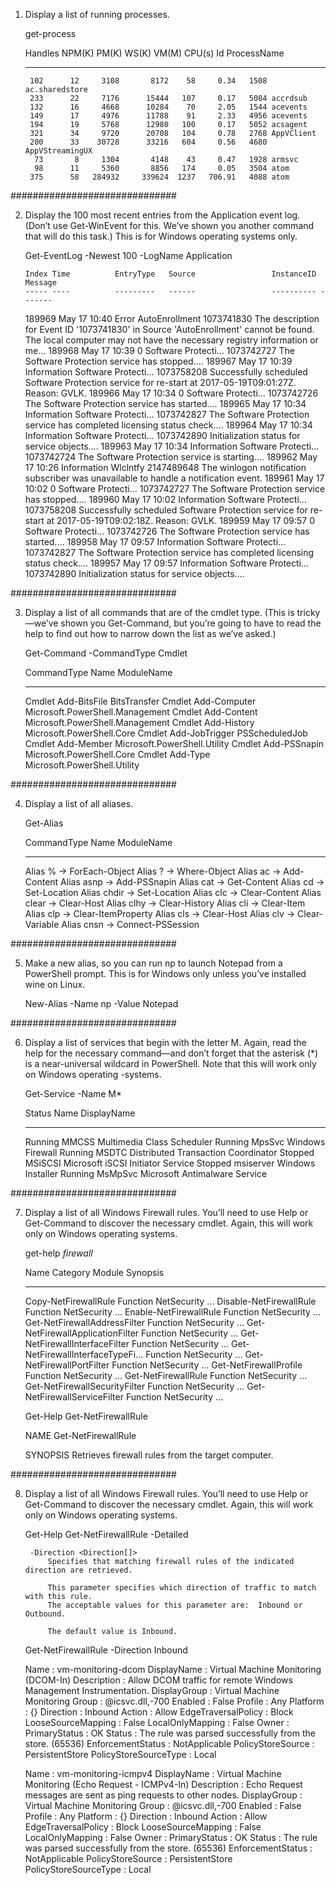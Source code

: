 1. Display a list of running processes.

    get-process

    Handles  NPM(K)    PM(K)      WS(K) VM(M)   CPU(s)     Id ProcessName
    -------  ------    -----      ----- -----   ------     -- -----------
        102      12     3108       8172    58     0.34   1508 ac.sharedstore
        233      22     7176      15444   107     0.17   5084 accrdsub
        132      16     4668      10284    70     2.05   1544 acevents
        149      17     4976      11788    91     2.33   4956 acevents
        194      19     5768      12980   100     0.17   5052 acsagent
        321      34     9720      20708   104     0.78   2768 AppVClient
        200      33    30728      33216   604     0.56   4680 AppVStreamingUX
         73       8     1304       4148    43     0.47   1928 armsvc
         98      11     5360       8856   174     0.05   3504 atom
        375      58   284932     339624  1237   706.91   4088 atom

##############################

2. Display the 100 most recent entries from the Application event log. (Don’t use Get-WinEvent for this. We’ve shown you another command that will do this task.) This is for Windows operating systems only.

    Get-EventLog -Newest 100 -LogName Application

       Index Time          EntryType   Source                 InstanceID Message
       ----- ----          ---------   ------                 ---------- -------
      189969 May 17 10:40  Error       AutoEnrollment         1073741830 The description for Event ID '1073741830' in Source 'AutoEnrollment' cannot be found.  The local computer may not have the necessary registry information or me...
      189968 May 17 10:39  0           Software Protecti...   1073742727 The Software Protection service has stopped....
      189967 May 17 10:39  Information Software Protecti...   1073758208 Successfully scheduled Software Protection service for re-start at 2017-05-19T09:01:27Z. Reason: GVLK.
      189966 May 17 10:34  0           Software Protecti...   1073742726 The Software Protection service has started....
      189965 May 17 10:34  Information Software Protecti...   1073742827 The Software Protection service has completed licensing status check....
      189964 May 17 10:34  Information Software Protecti...   1073742890 Initialization status for service objects....
      189963 May 17 10:34  Information Software Protecti...   1073742724 The Software Protection service is starting....
      189962 May 17 10:26  Information Wlclntfy               2147489648 The winlogon notification subscriber <VMWVvpsvc> was unavailable to handle a notification event.
      189961 May 17 10:02  0           Software Protecti...   1073742727 The Software Protection service has stopped....
      189960 May 17 10:02  Information Software Protecti...   1073758208 Successfully scheduled Software Protection service for re-start at 2017-05-19T09:02:18Z. Reason: GVLK.
      189959 May 17 09:57  0           Software Protecti...   1073742726 The Software Protection service has started....
      189958 May 17 09:57  Information Software Protecti...   1073742827 The Software Protection service has completed licensing status check....
      189957 May 17 09:57  Information Software Protecti...   1073742890 Initialization status for service objects....

##############################

3. Display a list of all commands that are of the cmdlet type. (This is tricky—we’ve shown you Get-Command, but you’re going to have to read the help to find out how to narrow down the list as we’ve asked.)

    Get-Command -CommandType Cmdlet

    CommandType     Name                                               ModuleName
    -----------     ----                                               ----------
    Cmdlet          Add-BitsFile                                       BitsTransfer
    Cmdlet          Add-Computer                                       Microsoft.PowerShell.Management
    Cmdlet          Add-Content                                        Microsoft.PowerShell.Management
    Cmdlet          Add-History                                        Microsoft.PowerShell.Core
    Cmdlet          Add-JobTrigger                                     PSScheduledJob
    Cmdlet          Add-Member                                         Microsoft.PowerShell.Utility
    Cmdlet          Add-PSSnapin                                       Microsoft.PowerShell.Core
    Cmdlet          Add-Type                                           Microsoft.PowerShell.Utility

##############################

4. Display a list of all aliases.

    Get-Alias

    CommandType     Name                                               ModuleName
    -----------     ----                                               ----------
    Alias           % -> ForEach-Object
    Alias           ? -> Where-Object
    Alias           ac -> Add-Content
    Alias           asnp -> Add-PSSnapin
    Alias           cat -> Get-Content
    Alias           cd -> Set-Location
    Alias           chdir -> Set-Location
    Alias           clc -> Clear-Content
    Alias           clear -> Clear-Host
    Alias           clhy -> Clear-History
    Alias           cli -> Clear-Item
    Alias           clp -> Clear-ItemProperty
    Alias           cls -> Clear-Host
    Alias           clv -> Clear-Variable
    Alias           cnsn -> Connect-PSSession

##############################

5. Make a new alias, so you can run np to launch Notepad from a PowerShell prompt. This is for Windows only unless you’ve installed wine on Linux.

    New-Alias -Name np -Value Notepad

##############################

6. Display a list of services that begin with the letter M. Again, read the help for the necessary command—and don’t forget that the asterisk (*) is a near-universal wildcard in PowerShell. Note that this will work only on Windows operating -systems.

    Get-Service -Name M*

    Status   Name               DisplayName
    ------   ----               -----------
    Running  MMCSS              Multimedia Class Scheduler
    Running  MpsSvc             Windows Firewall
    Running  MSDTC              Distributed Transaction Coordinator
    Stopped  MSiSCSI            Microsoft iSCSI Initiator Service
    Stopped  msiserver          Windows Installer
    Running  MsMpSvc            Microsoft Antimalware Service

##############################

7. Display a list of all Windows Firewall rules. You’ll need to use Help or Get-Command to discover the necessary cmdlet. Again, this will work only on Windows operating systems.

    get-help *firewall*

    Name                              Category  Module                    Synopsis
    ----                              --------  ------                    --------
    Copy-NetFirewallRule              Function  NetSecurity               ...
    Disable-NetFirewallRule           Function  NetSecurity               ...
    Enable-NetFirewallRule            Function  NetSecurity               ...
    Get-NetFirewallAddressFilter      Function  NetSecurity               ...
    Get-NetFirewallApplicationFilter  Function  NetSecurity               ...
    Get-NetFirewallInterfaceFilter    Function  NetSecurity               ...
    Get-NetFirewallInterfaceTypeFi... Function  NetSecurity               ...
    Get-NetFirewallPortFilter         Function  NetSecurity               ...
    Get-NetFirewallProfile            Function  NetSecurity               ...
    Get-NetFirewallRule               Function  NetSecurity               ...
    Get-NetFirewallSecurityFilter     Function  NetSecurity               ...
    Get-NetFirewallServiceFilter      Function  NetSecurity               ...

    Get-Help Get-NetFirewallRule

    NAME
        Get-NetFirewallRule

    SYNOPSIS
        Retrieves firewall rules from the target computer.



##############################

8. Display a list of all Windows Firewall rules. You’ll need to use Help or Get-Command to discover the necessary cmdlet. Again, this will work only on Windows operating systems.

    Get-Help Get-NetFirewallRule -Detailed


        -Direction <Direction[]>
            Specifies that matching firewall rules of the indicated direction are retrieved.
                                     
            This parameter specifies which direction of traffic to match with this rule.
            The acceptable values for this parameter are:  Inbound or Outbound.

            The default value is Inbound.



    Get-NetFirewallRule -Direction Inbound


    Name                  : vm-monitoring-dcom
    DisplayName           : Virtual Machine Monitoring (DCOM-In)
    Description           : Allow DCOM traffic for remote Windows Management Instrumentation.
    DisplayGroup          : Virtual Machine Monitoring
    Group                 : @icsvc.dll,-700
    Enabled               : False
    Profile               : Any
    Platform              : {}
    Direction             : Inbound
    Action                : Allow
    EdgeTraversalPolicy   : Block
    LooseSourceMapping    : False
    LocalOnlyMapping      : False
    Owner                 :
    PrimaryStatus         : OK
    Status                : The rule was parsed successfully from the store. (65536)
    EnforcementStatus     : NotApplicable
    PolicyStoreSource     : PersistentStore
    PolicyStoreSourceType : Local

    Name                  : vm-monitoring-icmpv4
    DisplayName           : Virtual Machine Monitoring (Echo Request - ICMPv4-In)
    Description           : Echo Request messages are sent as ping requests to other nodes.
    DisplayGroup          : Virtual Machine Monitoring
    Group                 : @icsvc.dll,-700
    Enabled               : False
    Profile               : Any
    Platform              : {}
    Direction             : Inbound
    Action                : Allow
    EdgeTraversalPolicy   : Block
    LooseSourceMapping    : False
    LocalOnlyMapping      : False
    Owner                 :
    PrimaryStatus         : OK
    Status                : The rule was parsed successfully from the store. (65536)
    EnforcementStatus     : NotApplicable
    PolicyStoreSource     : PersistentStore
    PolicyStoreSourceType : Local
